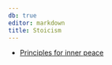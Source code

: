 ```yaml
---
db: true
editor: markdown
title: Stoicism
---
```


-   [Principles for inner peace](/database/principles_inner_peace)
